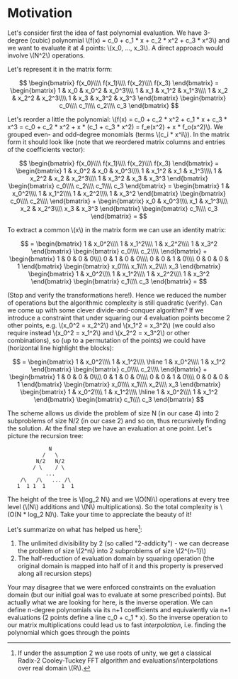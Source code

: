# Motivation


Let's consider first the idea of fast polynomial evaluation. We have 3-degree (cubic) polynomial 
\\(f(x) = c_0 + c_1 * x + c_2 * x^2 + c_3 * x^3\\) and we want to evaluate it at 4 points: 
\\(x_0, ..., x_3\\). A direct approach would involve \\(N^2\\) operations. 

Let's represent it in the matrix form:

$$
\begin{bmatrix}
f(x_0)\\\\
f(x_1)\\\\
f(x_2)\\\\
f(x_3)
\end{bmatrix} =
\begin{bmatrix}
1 & x_0 & x_0^2 & x_0^3\\\\
1 & x_1 & x_1^2 & x_1^3\\\\
1 & x_2 & x_2^2 & x_2^3\\\\
1 & x_3 & x_3^2 & x_3^3
\end{bmatrix}
\begin{bmatrix}
c_0\\\\
c_1\\\\
c_2\\\\
c_3
\end{bmatrix}
$$

Let's reorder a little the polynomial: 
\\(f(x) = c_0 + c_2 * x^2 + c_1 * x + c_3 * x^3 =  c_0 + c_2 * x^2 + x * (c_1 + c_3 * x^2) = f_e(x^2) + x * f_o(x^2)\\). 
We grouped even- and odd-degree monomials (terms \\(c_i * x^i\\)). In the matrix form 
it should look like (note that we reordered matrix columns and entries of the coefficients vector):

$$
\begin{bmatrix}
f(x_0)\\\\
f(x_1)\\\\
f(x_2)\\\\
f(x_3)
\end{bmatrix} =
\begin{bmatrix}
1 & x_0^2 & x_0 & x_0^3\\\\
1 & x_1^2 & x_1 & x_1^3\\\\
1 & x_2^2 & x_2 & x_2^3\\\\
1 & x_3^2 & x_3 & x_3^3
\end{bmatrix}
\begin{bmatrix}
c_0\\\\
c_2\\\\
c_1\\\\
c_3
\end{bmatrix}
= \begin{bmatrix}
1 & x_0^2\\\\
1 & x_1^2\\\\
1 & x_2^2\\\\
1 & x_3^2
\end{bmatrix}
\begin{bmatrix}
c_0\\\\
c_2\\\\
\end{bmatrix}
+
\begin{bmatrix}
x_0 & x_0^3\\\\
x_1 & x_1^3\\\\
x_2 & x_2^3\\\\
x_3 & x_3^3
\end{bmatrix}
\begin{bmatrix}
c_1\\\\
c_3
\end{bmatrix} =
$$

To extract a common \\(x\\) in the matrix form we can use an identity matrix:

$$
= \begin{bmatrix}
1 & x_0^2\\\\
1 & x_1^2\\\\
1 & x_2^2\\\\
1 & x_3^2
\end{bmatrix}
\begin{bmatrix}
c_0\\\\
c_2\\\\
\end{bmatrix}
+
\begin{bmatrix}
1 & 0 & 0 & 0\\\\
0 & 1 & 0 & 0\\\\
0 & 0 & 1 & 0\\\\
0 & 0 & 0 & 1
\end{bmatrix}
\begin{bmatrix}
x_0\\\\
x_1\\\\
x_2\\\\
x_3
\end{bmatrix}
\begin{bmatrix}
1 & x_0^2\\\\
1 & x_1^2\\\\
1 & x_2^2\\\\
1 & x_3^2
\end{bmatrix}
\begin{bmatrix}
c_1\\\\
c_3
\end{bmatrix} =
$$

(Stop and verify the transformations here!). Hence we reduced the number of operations but the algorithmic complexity is still quadratic (verify). Can we come up with some clever divide-and-conquer algorithm? If we introduce a constraint that under squaring our 4 evaluation points become 2 other points, e.g. \\(x_0^2 = x_2^2\\) and \\(x_1^2 = x_3^2\\) (we could also require instead \\(x_0^2 = x_1^2\\) and \\(x_2^2 = x_3^2\\) or other combinations), so (up to a permutation of the points) we could have (horizontal line highlight the blocks):

$$
= \begin{bmatrix}
1 & x_0^2\\\\
1 & x_1^2\\\\
\hline
1 & x_0^2\\\\
1 & x_1^2
\end{bmatrix}
\begin{bmatrix}
c_0\\\\
c_2\\\\
\end{bmatrix}
+
\begin{bmatrix}
1 & 0 & 0 & 0\\\\
0 & 1 & 0 & 0\\\\
0 & 0 & 1 & 0\\\\
0 & 0 & 0 & 1
\end{bmatrix}
\begin{bmatrix}
x_0\\\\
x_1\\\\
x_2\\\\
x_3
\end{bmatrix}
\begin{bmatrix}
1 & x_0^2\\\\
1 & x_1^2\\\\
\hline
1 & x_0^2\\\\
1 & x_1^2
\end{bmatrix}
\begin{bmatrix}
c_1\\\\
c_3
\end{bmatrix}
$$

The scheme allows us divide the problem of size N (in our case 4) into 2 subproblems of size N/2 (in our case 2) and so on, thus recursively finding the solution. At the final step we have an evaluation at one point. Let's picture the recursion tree:

```
             N
           /   \
         N/2   N/2
        / \    / \ 
            ...
    /\   /\   ... /\
   1  1 1  1     1  1
```

The height of the tree is \\(log_2 N\\) and we \\(O(N)\\) operations at every tree level (\\(N\\) additions and \\(N\\) multiplications). So the total complexity is \\(O(N * log_2 N)\\). Take your time to appreciate the beauty of it!

Let's summarize on what has helped us here[^assumptions]:
1) The unlimited divisibility by 2 (so called "2-addicity") - we can decrease the problem of size \\(2^n\\) into 2 subproblems of size \\(2^{n-1}\\)
2) The half-reduction of evaluation domain by squaring operation (the original domain is mapped into half of it and this property is preserved along all recursion steps)

Your may disagree that we were enforced constraints on the evaluation domain (but our initial goal was to evaluate at some prescribed points). But actually what we are looking for here, is the inverse operation. We can define n-degree polynomials via its n+1 coefficients and equivalently via n+1 evaluations (2 points define a line c_0 + c_1 * x). So the inverse operation to our matrix multiplications could lead us to fast *interpolation*, i.e. finding the polynomial which goes through the points 

[^assumptions]: If under the assumption 2 we use roots of unity, we get a classical Radix-2 Cooley-Tuckey FFT algorithm and evaluations/interpolations over real domain \\(R\\). 